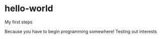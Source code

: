 # hello-world
My first steps



Because you have to begin programming somewhere!
Testing out interests
